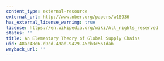 ```yaml
---
content_type: external-resource
external_url: http://www.nber.org/papers/w16936
has_external_license_warning: true
license: https://en.wikipedia.org/wiki/All_rights_reserved
status: ''
title: An Elementary Theory of Global Supply Chains
uid: 48ac48e6-d9cd-49ad-9429-45cb3c561dab
wayback_url: ''
---
```

